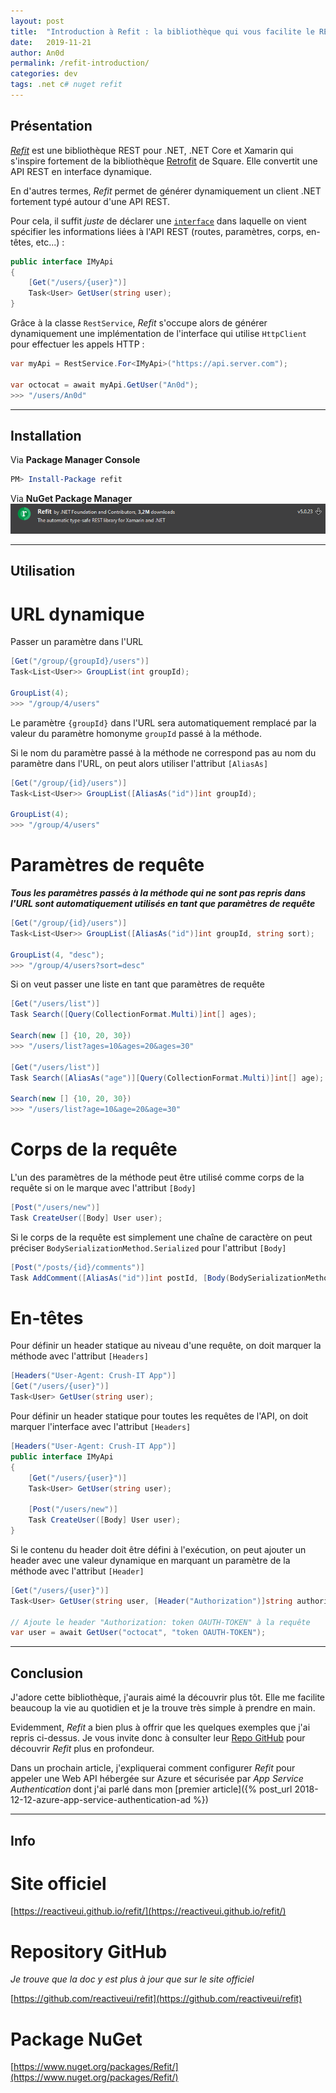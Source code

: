 ```yaml
---
layout: post
title:  "Introduction à Refit : la bibliothèque qui vous facilite le REST"
date:   2019-11-21
author: An0d
permalink: /refit-introduction/
categories: dev
tags: .net c# nuget refit
---
```

## Présentation
[*Refit*](https://reactiveui.github.io/refit/) est une bibliothèque REST pour .NET, .NET Core et Xamarin qui s'inspire fortement de la bibliothèque [Retrofit](http://square.github.io/retrofit) de Square. Elle convertit une API REST en interface dynamique. 

En d'autres termes, *Refit* permet de générer dynamiquement un client .NET fortement typé autour d'une API REST.

Pour cela, il suffit *juste* de déclarer une [`interface`](https://docs.microsoft.com/en-us/dotnet/csharp/language-reference/keywords/interface) dans laquelle on vient spécifier les informations liées à l'API REST (routes, paramètres, corps, en-têtes, etc...) :

```cs
public interface IMyApi
{
    [Get("/users/{user}")]
    Task<User> GetUser(string user);
}
```

Grâce à la classe `RestService`, *Refit* s'occupe alors de générer dynamiquement une implémentation de l'interface qui utilise `HttpClient` pour effectuer les appels HTTP :

```cs
var myApi = RestService.For<IMyApi>("https://api.server.com");

var octocat = await myApi.GetUser("An0d");
>>> "/users/An0d"
```

---
## Installation

Via **Package Manager Console**
```powershell
PM> Install-Package refit
```

Via **NuGet Package Manager**
![refit](/assets/nuget/refit.png)

---

## Utilisation

# URL dynamique

Passer un paramètre dans l'URL
```cs
[Get("/group/{groupId}/users")]
Task<List<User>> GroupList(int groupId);

GroupList(4);
>>> "/group/4/users"
```
Le paramètre `{groupId}` dans l'URL sera automatiquement remplacé par la valeur du paramètre homonyme `groupId` passé à la méthode.

Si le nom du paramètre passé à la méthode ne correspond pas au nom du paramètre dans l'URL, on peut alors utiliser l'attribut `[AliasAs]`
```cs
[Get("/group/{id}/users")]
Task<List<User>> GroupList([AliasAs("id")]int groupId);

GroupList(4);
>>> "/group/4/users"
```

# Paramètres de requête

***Tous les paramètres passés à la méthode qui ne sont pas repris dans l'URL sont automatiquement utilisés en tant que paramètres de requête***
```cs
[Get("/group/{id}/users")]
Task<List<User>> GroupList([AliasAs("id")]int groupId, string sort);

GroupList(4, "desc");
>>> "/group/4/users?sort=desc"
```

Si on veut passer une liste en tant que paramètres de requête
```cs
[Get("/users/list")]
Task Search([Query(CollectionFormat.Multi)]int[] ages);

Search(new [] {10, 20, 30})
>>> "/users/list?ages=10&ages=20&ages=30"

[Get("/users/list")]
Task Search([AliasAs("age")][Query(CollectionFormat.Multi)]int[] age);

Search(new [] {10, 20, 30})
>>> "/users/list?age=10&age=20&age=30"
```

# Corps de la requête

L'un des paramètres de la méthode peut être utilisé comme corps de la requête si on le marque avec l'attribut `[Body]`
```cs
[Post("/users/new")]
Task CreateUser([Body] User user);
```

Si le corps de la requête est simplement une chaîne de caractère on peut préciser `BodySerializationMethod.Serialized` pour l'attribut `[Body]`
```cs
[Post("/posts/{id}/comments")]
Task AddComment([AliasAs("id")]int postId, [Body(BodySerializationMethod.Serialized)]string comment);
```

# En-têtes
Pour définir un header statique au niveau d'une requête, on doit marquer la méthode avec l'attribut `[Headers]`
```cs
[Headers("User-Agent: Crush-IT App")]
[Get("/users/{user}")]
Task<User> GetUser(string user);
```

Pour définir un header statique pour toutes les requêtes de l'API, on doit marquer l'interface avec l'attribut `[Headers]`
```cs
[Headers("User-Agent: Crush-IT App")]
public interface IMyApi
{
    [Get("/users/{user}")]
    Task<User> GetUser(string user);
    
    [Post("/users/new")]
    Task CreateUser([Body] User user);
}
```

Si le contenu du header doit être défini à l'exécution, on peut ajouter un header avec une valeur dynamique en marquant un paramètre de la méthode avec l'attribut `[Header]`
```cs
[Get("/users/{user}")]
Task<User> GetUser(string user, [Header("Authorization")]string authorization);

// Ajoute le header "Authorization: token OAUTH-TOKEN" à la requête
var user = await GetUser("octocat", "token OAUTH-TOKEN"); 
```
---

## Conclusion

J'adore cette bibliothèque, j'aurais aimé la découvrir plus tôt. Elle me facilite beaucoup la vie au quotidien et je la trouve très simple à prendre en main.

Evidemment, *Refit* a bien plus à offrir que les quelques exemples que j'ai repris ci-dessus. Je vous invite donc à consulter leur [Repo GitHub](https://github.com/reactiveui/refit) pour découvrir *Refit* plus en profondeur.

Dans un prochain article, j'expliquerai comment configurer *Refit* pour appeler une Web API hébergée sur Azure et sécurisée par *App Service Authentication* dont j'ai parlé dans mon [premier article]({% post_url 2018-12-12-azure-app-service-authentication-ad %})

---

## Info

# Site officiel
[https://reactiveui.github.io/refit/](https://reactiveui.github.io/refit/)

# Repository GitHub
*Je trouve que la doc y est plus à jour que sur le site officiel*

[https://github.com/reactiveui/refit](https://github.com/reactiveui/refit)

# Package NuGet
[https://www.nuget.org/packages/Refit/](https://www.nuget.org/packages/Refit/)